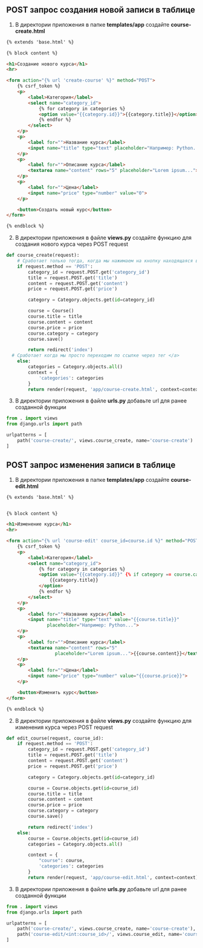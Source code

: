 ## POST запрос создания новой записи в таблице

1. В директории приложения в папке **templates/app** создайте **course-create.html**
```html
{% extends 'base.html' %}

{% block content %}

<h1>Создание нового курса</h1>
<hr>

<form action="{% url 'create-course' %}" method="POST">
    {% csrf_token %}
    <p>
        <label>Категория</label>
        <select name="category_id">
            {% for category in categories %}
            <option value="{{category.id}}">{{category.title}}</option>
            {% endfor %}
        </select>
    </p>
    <p>
        <label for="">Название курса</label>
        <input name="title" type="text" placeholder="Например: Python...">
    </p>
    <p>
        <label for="">Описание курса</label>
        <textarea name="content" rows="5" placeholder="Lorem ipsum..."></textarea>
    </p>
    <p>
        <label for="">Цена</label>
        <input name="price" type="number" value="0">
    </p>

    <button>Создать новый курс</button>
</form>

{% endblock %}

```

2. В директории приложения в файле **views.py** создайте функцию для создания нового курса через POST request

```python
def course_create(request):
    # Сработает только тогда, когда мы нажимаем на кнопку находящаяся в теге </form> который имеет method='POST'
    if request.method == 'POST':
        category_id = request.POST.get('category_id')
        title = request.POST.get('title')
        content = request.POST.get('content')
        price = request.POST.get('price')

        category = Category.objects.get(id=category_id)

        course = Course()
        course.title = title
        course.content = content
        course.price = price
        course.category = category
        course.save()

        return redirect('index')
  # Сработает когда мы просто переходим по ссылке через тег </a>
    else:
        categories = Category.objects.all()
        context = {
            'categories': categories
        }
        return render(request, 'app/course-create.html', context=context)
```

3. В директории приложения в файле **urls.py** добавьте url для ранее созданной функции
```python
from . import views
from django.urls import path

urlpatterns = [
    path('course-create/', views.course_create, name='course-create')
]
```

## POST запрос изменения записи в таблице

1. В директории приложения в папке **templates/app** создайте **course-edit.html**

```html
{% extends 'base.html' %}


{% block content %}

<h1>Изменение курса</h1>
<hr>

<form action="{% url 'course-edit' course_id=course.id %}" method="POST">
    {% csrf_token %}
    <p>
        <label>Категория</label>
        <select name="category_id">
            {% for category in categories %}
            <option value="{{category.id}}" {% if category == course.category %}selected{% endif %}>
                {{category.title}}
            </option>
            {% endfor %}
        </select>
    </p>
    <p>
        <label for="">Название курса</label>
        <input name="title" type="text" value="{{course.title}}"
               placeholder="Например: Python...">
    </p>
    <p>
        <label for="">Описание курса</label>
        <textarea name="content" rows="5"
                  placeholder="Lorem ipsum...">{{course.content}}</textarea>
    </p>
    <p>
        <label for="">Цена</label>
        <input name="price" type="number" value="{{course.price}}">
    </p>

    <button>Изменить курс</button>
</form>

{% endblock %}
```

2. В директории приложения в файле **views.py** создайте функцию для изменения курса через POST request
```python
def edit_course(request, course_id):
    if request.method == 'POST':
        category_id = request.POST.get('category_id')
        title = request.POST.get('title')
        content = request.POST.get('content')
        price = request.POST.get('price')

        category = Category.objects.get(id=category_id)

        course = Course.objects.get(id=course_id)
        course.title = title
        course.content = content
        course.price = price
        course.category = category
        course.save()

        return redirect('index')
    else:
        course = Course.objects.get(id=course_id)
        categories = Category.objects.all()

        context = {
            "course": course,
            'categories': categories
        }
        return render(request, 'app/course-edit.html', context=context)


```

3. В директории приложения в файле **urls.py** добавьте url для ранее созданной функции
```python
from . import views
from django.urls import path

urlpatterns = [
    path('course-create/', views.course_create, name='course-create'),
    path('course-edit/<int:course_id>/', views.course_edit, name='course-edit')
]
```
